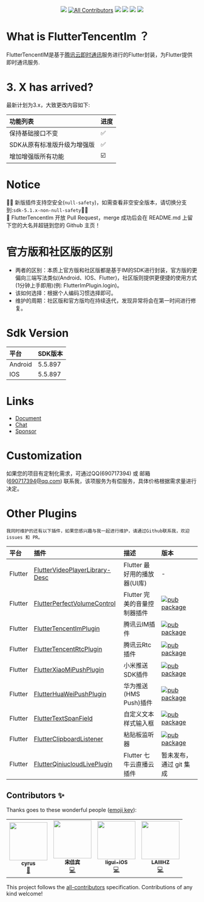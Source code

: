 <div align="center">

[![](https://img.shields.io/badge/flutter2.0-NullSafety-1)](#)
[![All Contributors](https://img.shields.io/badge/all_contributors-4-orange.svg?style=flat-square)](#contributors-)
[![](https://img.shields.io/badge/Version-社区版-1)](#)
[![](https://img.shields.io/pub/v/tencent_im_plugin.svg)](https://pub.dartlang.org/packages/tencent_im_plugin)
[![](https://img.shields.io/github/license/JiangJuHong/FlutterTencentImPlugin)](https://www.apache.org/licenses/LICENSE-2.0)
[![](https://img.shields.io/badge/qq群-850923396-1)](https://jq.qq.com/?_wv=1027&k=QxCWMlUf)

</div>

# What is FlutterTencentIm ？

FlutterTencentIM是基于[腾讯云即时通讯](https://cloud.tencent.com/product/im)服务进行的Flutter封装，为Flutter提供即时通讯服务.

# 3. X has arrived?

最新计划为3.x，大致更改内容如下:

| 功能列表                 | 进度 |
|:-----------------------|:-----|
| 保持基础接口不变          | ✅   |
| SDK从原有标准版升级为增强版 | ✅   |
| 增加增强版所有功能         | ☑️   |

# Notice

💐💐
新版插件支持空安全(`null-safety`)，如需查看非空安全版本，请切换分支到:`sdk-5.1.x-non-null-safety`💐💐  
💐 FlutterTencentIm 开放 Pull Request，merge 成功后会在 README.md
上留下您的大名并超链到您的 Github 主页！

# 官方版和社区版的区别

* 两者的区别：本质上官方版和社区版都是基于IM的SDK进行封装，官方版的更偏向三端写法类似(Android、IOS、Flutter)，社区版则提供更便捷的使用方式(1分钟上手即用)(例:
  FlutterImPlugin.login)。
* 该如何选择：根据个人编码习惯选择即可。
* 维护的周期：社区版和官方版均在持续迭代，发现异常将会在第一时间进行修复。

# Sdk Version

| 平台     | SDK版本 |
|:--------|:-------|
| Android | 5.5.897 |
| IOS     | 5.5.897 |

# Links

* [Document](https://www.yuque.com/jiangjuhong/tencent-im-flutter/zk6p14)
* [Chat](https://jq.qq.com/?_wv=1027&k=QxCWMlUf)
* [Sponsor](https://www.yuque.com/jiangjuhong/tencent-im-flutter/ygi582)

# Customization

如果您的项目有定制化需求，可通过QQ(690717394) 或 邮箱(690717394@qq.com)
联系我，该项服务为有偿服务，具体价格根据需求量进行决定。

# Other Plugins

````
我同时维护的还有以下插件，如果您感兴趣与我一起进行维护，请通过Github联系我，欢迎 issues 和 PR。
````

| 平台     | 插件                                                                                            | 描述                       | 版本                                                                                                                                 |
|:--------|:------------------------------------------------------------------------------------------------|:--------------------------|:------------------------------------------------------------------------------------------------------------------------------------|
| Flutter | [FlutterVideoPlayerLibrary-Desc](https://github.com/JiangJuHong/FlutterVideoPlayerLibrary-Desc) | Flutter 最好用的播放器(UI库) | -                                                                                                                                   |
| Flutter | [FlutterPerfectVolumeControl](https://github.com/JiangJuHong/FlutterPerfectVolumeControl)       | Flutter 完美的音量控制器插件  | [![pub package](https://img.shields.io/pub/v/perfect_volume_control.svg)](https://pub.dartlang.org/packages/perfect_volume_control) |
| Flutter | [FlutterTencentImPlugin](https://github.com/JiangJuHong/FlutterTencentImPlugin)                 | 腾讯云IM插件                | [![pub package](https://img.shields.io/pub/v/tencent_im_plugin.svg)](https://pub.dartlang.org/packages/tencent_im_plugin)           |
| Flutter | [FlutterTencentRtcPlugin](https://github.com/JiangJuHong/FlutterTencentRtcPlugin)               | 腾讯云Rtc插件               | [![pub package](https://img.shields.io/pub/v/tencent_rtc_plugin.svg)](https://pub.dartlang.org/packages/tencent_rtc_plugin)         |
| Flutter | [FlutterXiaoMiPushPlugin](https://github.com/JiangJuHong/FlutterXiaoMiPushPlugin)               | 小米推送SDK插件             | [![pub package](https://img.shields.io/pub/v/xiao_mi_push_plugin.svg)](https://pub.dartlang.org/packages/xiao_mi_push_plugin)       |
| Flutter | [FlutterHuaWeiPushPlugin](https://github.com/JiangJuHong/FlutterHuaWeiPushPlugin)               | 华为推送(HMS Push)插件      | [![pub package](https://img.shields.io/pub/v/hua_wei_push_plugin.svg)](https://pub.dartlang.org/packages/hua_wei_push_plugin)       |
| Flutter | [FlutterTextSpanField](https://github.com/JiangJuHong/FlutterTextSpanField)                     | 自定义文本样式输入框          | [![pub package](https://img.shields.io/pub/v/text_span_field.svg)](https://pub.dartlang.org/packages/text_span_field)               |
| Flutter | [FlutterClipboardListener](https://github.com/JiangJuHong/FlutterClipboardListener)             | 粘贴板监听器                | [![pub package](https://img.shields.io/pub/v/clipboard_listener.svg)](https://pub.dartlang.org/packages/clipboard_listener)         |
| Flutter | [FlutterQiniucloudLivePlugin](https://github.com/JiangJuHong/FlutterQiniucloudLivePlugin)       | Flutter 七牛云直播云插件     | 暂未发布，通过 git 集成                                                                                                                |


## Contributors ✨

Thanks goes to these wonderful people
([emoji key](https://allcontributors.org/docs/en/emoji-key)):

<!-- ALL-CONTRIBUTORS-LIST:START - Do not remove or modify this section -->
<!-- prettier-ignore-start -->
<!-- markdownlint-disable -->

<table>
  <tr>
    <td align="center"><a href="https://github.com/kxr224"><img src="https://avatars.githubusercontent.com/u/28681083?v=4?s=100" width="100px;" alt=""/><br /><sub><b>cyrus</b></sub></a><br /><a href="https://github.com/JiangJuHong/FlutterTencentImPlugin/issues?q=author%3Akxr224" title="Bug reports">🐛</a></td>
    <td align="center"><a href="https://github.com/songjiabin"><img src="https://avatars.githubusercontent.com/u/13177100?v=4?s=100" width="100px;" alt=""/><br /><sub><b>宋佳宾</b></sub></a><br /><a href="https://github.com/JiangJuHong/FlutterTencentImPlugin/commits?author=songjiabin" title="Code">💻</a></td>
    <td align="center"><a href="https://github.com/ligui-iOS"><img src="https://avatars.githubusercontent.com/u/20856361?v=4?s=100" width="100px;" alt=""/><br /><sub><b>ligui-iOS</b></sub></a><br /><a href="https://github.com/JiangJuHong/FlutterTencentImPlugin/commits?author=ligui-iOS" title="Code">💻</a></td>
    <td align="center"><a href="http://laiiihz.github.io"><img src="https://avatars.githubusercontent.com/u/35956195?v=4?s=100" width="100px;" alt=""/><br /><sub><b>LAIIIHZ</b></sub></a><br /><a href="https://github.com/JiangJuHong/FlutterTencentImPlugin/commits?author=laiiihz" title="Code">💻</a></td>
  </tr>
</table>

<!-- markdownlint-restore -->
<!-- prettier-ignore-end -->

<!-- ALL-CONTRIBUTORS-LIST:END -->

This project follows the
[all-contributors](https://github.com/all-contributors/all-contributors)
specification. Contributions of any kind welcome!
